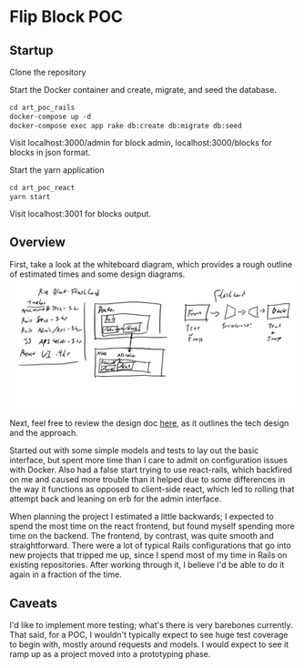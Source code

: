 # Flip Block POC
## Startup
Clone the repository

Start the Docker container and create, migrate, and seed the database.
```
cd art_poc_rails
docker-compose up -d
docker-compose exec app rake db:create db:migrate db:seed
```
Visit localhost:3000/admin for block admin, localhost:3000/blocks for blocks in json format.

Start the yarn application
```
cd art_poc_react
yarn start
```
Visit localhost:3001 for blocks output.

## Overview
First, take a look at the whiteboard diagram, which provides a rough outline of estimated times and some design diagrams.
![whiteboard image](Rise-Whiteboard.png)

Next, feel free to review the design doc [here](https://github.com/byrdsd/art_poc/issues/1), as it outlines the tech design and the approach.

Started out with some simple models and tests to lay out the basic interface, but spent more time than I care to admit on configuration issues with Docker. Also had a false start trying to use react-rails, which backfired on me and caused more trouble than it helped due to some differences in the way it functions as opposed to client-side react, which led to rolling that attempt back and leaning on erb for the admin interface.

When planning the project I estimated a little backwards; I expected to spend the most time on the react frontend, but found myself spending more time on the backend. The frontend, by contrast, was quite smooth and straightforward. There were a lot of typical Rails configurations that go into new projects that tripped me up, since I spend most of my time in Rails on existing repositories. After working through it, I believe I'd be able to do it again in a fraction of the time.

## Caveats
I'd like to implement more testing; what's there is very barebones currently. That said, for a POC, I wouldn't typically expect to see huge test coverage to begin with, mostly around requests and models. I would expect to see it ramp up as a project moved into a prototyping phase.
